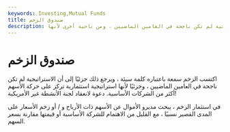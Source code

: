 ```yaml
---
keywords: Investing,Mutual Funds
title: صندوق الزخم
description: اكتسب الزخم سمعة باعتباره كلمة سيئة ، ويرجع ذلك جزئيًا إلى أن الاستراتيجية لم تكن ناجحة في العامين الماضيين ، ومن ناحية أخرى لأنها
---
```


# صندوق الزخم
اكتسب الزخم سمعة باعتباره كلمة سيئة ، ويرجع ذلك جزئيًا إلى أن الاستراتيجية لم تكن ناجحة في العامين الماضيين ، وجزئيًا لأنها استراتيجية استثمارية تركز على حركة الأسهم أكثر من الشركات الأساسية. دعوة لانعقاد لجنة الأنشطة غير الأمريكية!

في استثمار الزخم ، يبحث مديرو الأموال عن الأسهم ذات الأرباح و / أو زخم الأسعار على المدى القصير نسبيًا ، مع القليل من الاهتمام للشركة الأساسية أو قيمتها مقارنة بسعر السهم.

